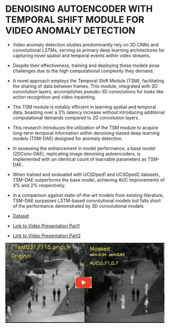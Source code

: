 # DENOISING AUTOENCODER WITH TEMPORAL SHIFT MODULE FOR VIDEO ANOMALY DETECTION

- Video anomaly detection studies predominantly rely on 3D CNNs and convolutional LSTMs, serving as primary deep learning architectures for capturing novel spatial and temporal events within video streams.

- Despite their effectiveness, training and deploying these models pose challenges due to the high computational complexity they demand.

- A novel approach employs the Temporal Shift Module (TSM), facilitating the sharing of data between frames. This module, integrated with 2D convolution layers, accomplishes pseudo-3D convolutions for tasks like action recognition and video inpainting.

- The TSM module is notably efficient in learning spatial and temporal data, boasting over a 3% latency increase without introducing additional computational demands compared to 2D convolution layers.

- This research introduces the utilization of the TSM module to acquire long-term temporal information within denoising-based deep learning models (TSM-DAE) designed for anomaly detection.

- In assessing the enhancement in model performance, a base model (2DConv-DAE), replicating image denoising autoencoders, is implemented with an identical count of learnable parameters as TSM-DAE.

- When trained and evaluated with UCSDped1 and UCSDped2 datasets, TSM-DAE outperforms the base model, achieving AUC improvements of 4% and 2% respectively.

- In a comparison against state-of-the-art models from existing literature, TSM-DAE surpasses LSTM-based convolutional models but falls short of the performance demonstrated by 3D convolutional models

- [Dataset](http://www.svcl.ucsd.edu/projects/anomaly/dataset.htm)

- [Link to Video Presentation Part1](https://youtu.be/iRTkVjfRJ9s)
- [Link to Video Presentation Part2](https://youtu.be/EITuMqyeZWw)

[<img src="result_image.jpg" width="500px"/>](https://youtu.be/uX1TDwqXhoY)
